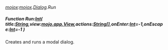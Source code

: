 _[mojox](../../modules/mojox/mojox-module.md):[mojox](../../modules/mojox/mojox-module.md).[Dialog](../../modules/mojox/mojox-dialog.md).Run_
##### Function Run:[Int](../../modules/wonkey/wonkey-types-int.md)( title:[String](../../modules/wonkey/wonkey-types-string.md),view:[mojo.app.View](../../modules/mojo/mojo-app-view.md),actions:[String](../../modules/wonkey/wonkey-types-string.md)[],onEnter:[Int](../../modules/wonkey/wonkey-types-int.md)=-1,onEscape:[Int](../../modules/wonkey/wonkey-types-int.md)=-1 )
Creates and runs a modal dialog.
